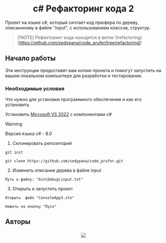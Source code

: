 <h1 align="center"> c# Рефакторинг кода 2 </h1>

Проект на языке с#, который сичтает код прюфера по дереву, описаннному в файле "input", с использованием классов, структур.

>  [!NOTE]
> Рефакторинг кода находится в ветке !(refactoring)[https://github.com/sedypana/code_prufer/tree/refactoring]!

## Начало работы

Эти инструкции предоставят вам копию проекта и помогут запустить на вашем локальном компьютере для разработки и тестирования.

### Необходимые условия

Что нужно для установки программного обеспечения и как его установить

Установить <a href = "https://visualstudio.microsoft.com/ru/vs/community/">Microsoft VS 2022</a> с компонентами c#
> [!WARNING]  
> Версия языка c# - 8.0

1. Склонировать репозиторий
```
git init
```
```
git clone https://github.com/sedypana/code_prufer.git
```
2. Изменить описание дерева в файле input
```
Путь к файлу: "bin\Debug\input.txt"
```
3. Открыть и запустить проект
```
Открыть  файл "ConsoleApp3.sln"
```
```
Нажать на кнопку "Пуск"
```

## Авторы

<h3 align="center">

![](https://img.shields.io/badge/sedypana-marker?style=for-the-badge&logo=3258&logoSize=50&label=made%20by)
<h3>
